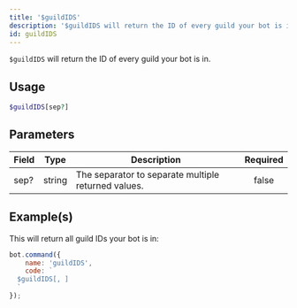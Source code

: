 ```yaml
---
title: '$guildIDS'
description: '$guildIDS will return the ID of every guild your bot is in.'
id: guildIDS
---
```


`$guildIDS` will return the ID of every guild your bot is in.

## Usage

```php
$guildIDS[sep?]
```

## Parameters

| Field | Type   | Description                                         | Required |
| ----- | ------ | --------------------------------------------------- |:--------:|
| sep?  | string | The separator to separate multiple returned values. |  false   |

## Example(s)

This will return all guild IDs your bot is in:

```javascript
bot.command({
    name: 'guildIDS',
    code: `
  $guildIDS[, ]
  `
});
```
